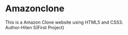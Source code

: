 # Amazonclone
This is a Amazon Clone website using HTML5 and CSS3. 
<br>
Author-Hiten S(First Project)
